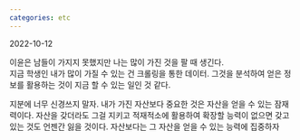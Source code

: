 ```yaml
---
categories: etc
---
```

2022-10-12

이윤은 남들이 가지지 못했지만 나는 많이 가진 것을 팔 때 생긴다.  
지금 학생인 내가 많이 가질 수 있는 건 크롤링을 통한 데이터. 그것을 분석하여 얻은 정보를 활용하는 것이 지금 할 수 있는 일인 것 같다.

지분에 너무 신경쓰지 말자. 내가 가진 자산보다 중요한 것은 자산을 얻을 수 있는 잠재력이다. 자산을 갖더라도 그걸 지키고 적재적소에 활용하여 확장할 능력이 없으면 갖고 있는 것도 언젠간 잃을 것이다. 자산보다는 그 자산을 얻을 수 있는 능력에 집중하자